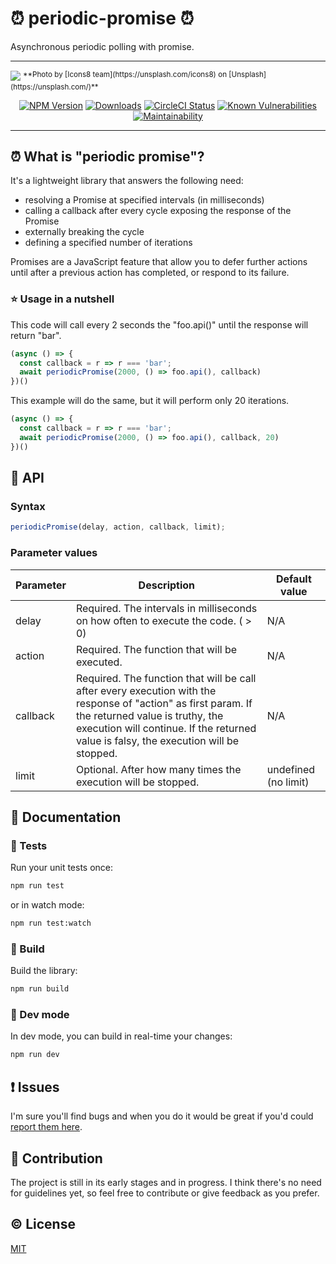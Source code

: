 # ⏰ periodic-promise ⏰
Asynchronous periodic polling with promise.
- - -
<img src="https://images.unsplash.com/photo-1524678714210-9917a6c619c2?ixlib=rb-1.2.1&ixid=eyJhcHBfaWQiOjEyMDd9&auto=format&fit=crop&w=1498&q=80" />
<sup>**Photo by [Icons8 team](https://unsplash.com/icons8) on [Unsplash](https://unsplash.com/)**</sup>

<p align="center">
  <a href="https://www.npmjs.com/package/periodic-promise"><img src="https://img.shields.io/npm/v/periodic-promise.svg?style=flat-square" alt="NPM Version"></a>
  <a href="https://www.npmjs.com/package/periodic-promise"><img src="https://img.shields.io/npm/dm/periodic-promise.svg?style=flat-square" alt="Downloads"></a>
  <a href="https://circleci.com/gh/pixari/periodic-promise"><img src="https://circleci.com/gh/pixari/periodic-promise/tree/master.png?style=shield" alt="CircleCI Status"></a>
  <a href="https://snyk.io/test/github/pixari/periodic-promise?targetFile=package.json"><img src="https://snyk.io/test/github/pixari/periodic-promise/badge.svg?targetFile=package.json" alt="Known Vulnerabilities"></a>
  <a href="https://codeclimate.com/github/pixari/periodic-promise/maintainability"><img src="https://api.codeclimate.com/v1/badges/0a6a290620d30cba593d/maintainability" alt="Maintainability"></a>
</p>
       

- - -
## ⏰ What is "periodic promise"?

It's a lightweight library that answers the following need:
  * resolving a Promise at specified intervals (in milliseconds)
  * calling a callback after every cycle exposing the response of the Promise
  * externally breaking the cycle
  * defining a specified number of iterations


Promises are a JavaScript feature that allow you to defer further actions until after a previous action has completed, or respond to its failure.

### :star: Usage in a nutshell

This code will call every 2 seconds the "foo.api()" until the response will return "bar".

```js
(async () => {
  const callback = r => r === 'bar';
  await periodicPromise(2000, () => foo.api(), callback)
})()
```

This example will do the same, but it will perform only 20 iterations.

```js
(async () => {
  const callback = r => r === 'bar';
  await periodicPromise(2000, () => foo.api(), callback, 20)
})()
```

## :open_book: API

### Syntax
```js
periodicPromise(delay, action, callback, limit);
```

### Parameter values
| Parameter | Description                                                                                                                                                                                                                               | Default value    |
| --------- | ----------------------------------------------------------------------------------------------------------------------------------------------------------------------------------------------------------------------------------------- | ---------------- |
| delay     | Required. The intervals in milliseconds on how often to execute the code. ( > 0)                                                                                                                                                          | N/A              |
| action    | Required. The function that will be executed.                                                                                                                                                                                             | N/A              |
| callback  | Required. The function that will be call after every execution with the response of "action" as first param. If the returned value is truthy, the execution will continue. If the returned value is falsy, the execution will be stopped. | N/A              |
| limit     | Optional. After how many times the execution will be stopped.                                                                                                                                                                             | undefined (no limit) |


## :pencil: Documentation
### :rotating_light: Tests

Run your unit tests once:

```bash
npm run test
```

or in watch mode:
```bash
npm run test:watch
```

### :construction_worker: Build

Build the library:

```bash
npm run build
```

### :rocket: Dev mode

In dev mode, you can build in real-time your changes:

```bash
npm run dev
```


## :exclamation: Issues

I'm sure you'll find bugs and when you do it would be great if you'd could [report them here](https://github.com/pixari/periodic-promise/issues).

## :muscle: Contribution

The project is still in its early stages and in progress. I think there's no need for guidelines yet, so feel free to contribute or give feedback as you prefer.

## :copyright: License

[MIT](http://opensource.org/licenses/MIT)